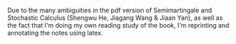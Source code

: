 Due to the many ambiguities in the pdf version of Semimartingale and Stochastic Calculus (Shengwu He, Jiagang Wang & Jiaan Yan), as well as the fact that I'm doing my own reading study of the book, I'm reprinting and annotating the notes using latex.
